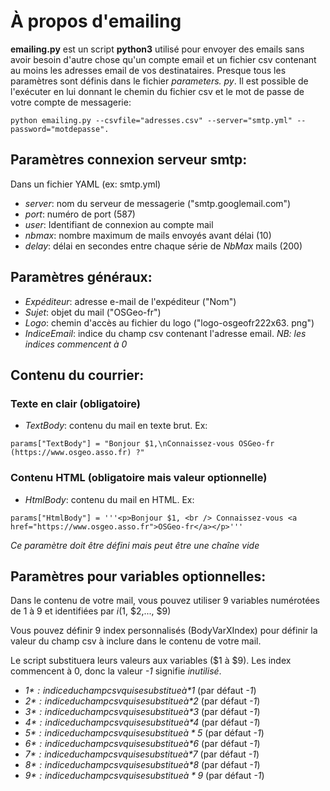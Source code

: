 # À propos d'emailing

**emailing.py** est un script **python3** utilisé pour envoyer des emails sans avoir besoin d'autre chose qu'un compte email et un fichier csv contenant au moins les adresses email de vos destinataires.
Presque tous les paramètres sont définis dans le fichier *parameters. py*. 
Il est possible de l'exécuter en lui donnant le chemin du fichier csv et le mot de passe de votre compte de messagerie:

    python emailing.py --csvfile="adresses.csv" --server="smtp.yml" --password="motdepasse".

## Paramètres connexion serveur smtp:

Dans un fichier YAML (ex: smtp.yml)
 - *server*: nom du serveur de messagerie ("smtp.googlemail.com")
 - *port*: numéro de port (587)
 - *user*: Identifiant de connexion au compte mail
 - *nbmax*: nombre maximum de mails envoyés avant délai (10)
 - *delay*: délai en secondes entre chaque série de *NbMax* mails (200)

## Paramètres généraux:

 - *Expéditeur*: adresse e-mail de l'expéditeur ("Nom")
 - *Sujet*: objet du mail ("OSGeo-fr")
 - *Logo*: chemin d'accès au fichier du logo ("logo-osgeofr222x63. png")
 - *IndiceEmail*: indice du champ csv contenant l'adresse email.
 *NB: les indices commencent à 0*

## Contenu du courrier:

### Texte en clair (obligatoire)
 - *TextBody*: contenu du mail en texte brut. Ex:
 
`params["TextBody"] = "Bonjour $1,\nConnaissez-vous OSGeo-fr (https://www.osgeo.asso.fr) ?"`
	
### Contenu HTML (obligatoire mais valeur optionnelle)
 - *HtmlBody*: contenu du mail en HTML. Ex: 

`params["HtmlBody"] = '''<p>Bonjour $1,
	<br />
	Connaissez-vous <a href="https://www.osgeo.asso.fr">OSGeo-fr</a></p>'''`

*Ce paramètre doit être défini mais peut être une chaîne vide*

## Paramètres pour variables optionnelles:
Dans le contenu de votre mail, vous pouvez utiliser 9 variables numérotées de 1 à 9 et identifiées par $i ($1, $2,..., $9)

Vous pouvez définir 9 index personnalisés (BodyVarXIndex) pour définir la valeur du champ csv à inclure dans le contenu de votre mail.

Le script substituera leurs valeurs aux variables ($1 à $9). Les index commencent à 0, donc la valeur *-1* signifie *inutilisé*.
 - *$1*: indice du champ csv qui se substitue à *$1* (par défaut *-1*)
 - *$2*: indice du champ csv qui se substitue à *$2* (par défaut *-1*)
 - *$3*: indice du champ csv qui se substitue à *$3* (par défaut *-1*)
 - *$4*: indice du champ csv qui se substitue à *$4* (par défaut *-1*)
 - *$5*: indice du champ csv qui se substitue à *5$* (par défaut *-1*)
 - *$6*: indice du champ csv qui se substitue à *$6* (par défaut *-1*)
 - *$7*: indice du champ csv qui se substitue à *$7* (par défaut *-1*)
 - *$8*: indice du champ csv qui se substitue à *$8* (par défaut *-1*)
 - *$9*: indice du champ csv qui se substitue à *9$* (par défaut *-1*)
